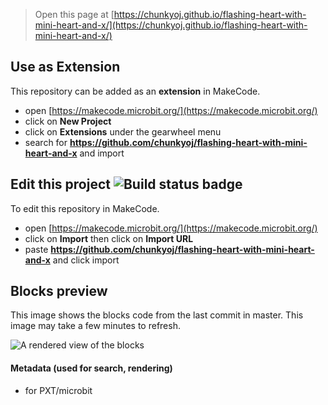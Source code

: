 
> Open this page at [https://chunkyoj.github.io/flashing-heart-with-mini-heart-and-x/](https://chunkyoj.github.io/flashing-heart-with-mini-heart-and-x/)

## Use as Extension

This repository can be added as an **extension** in MakeCode.

* open [https://makecode.microbit.org/](https://makecode.microbit.org/)
* click on **New Project**
* click on **Extensions** under the gearwheel menu
* search for **https://github.com/chunkyoj/flashing-heart-with-mini-heart-and-x** and import

## Edit this project ![Build status badge](https://github.com/chunkyoj/flashing-heart-with-mini-heart-and-x/workflows/MakeCode/badge.svg)

To edit this repository in MakeCode.

* open [https://makecode.microbit.org/](https://makecode.microbit.org/)
* click on **Import** then click on **Import URL**
* paste **https://github.com/chunkyoj/flashing-heart-with-mini-heart-and-x** and click import

## Blocks preview

This image shows the blocks code from the last commit in master.
This image may take a few minutes to refresh.

![A rendered view of the blocks](https://github.com/chunkyoj/flashing-heart-with-mini-heart-and-x/raw/master/.github/makecode/blocks.png)

#### Metadata (used for search, rendering)

* for PXT/microbit
<script src="https://makecode.com/gh-pages-embed.js"></script><script>makeCodeRender("{{ site.makecode.home_url }}", "{{ site.github.owner_name }}/{{ site.github.repository_name }}");</script>
